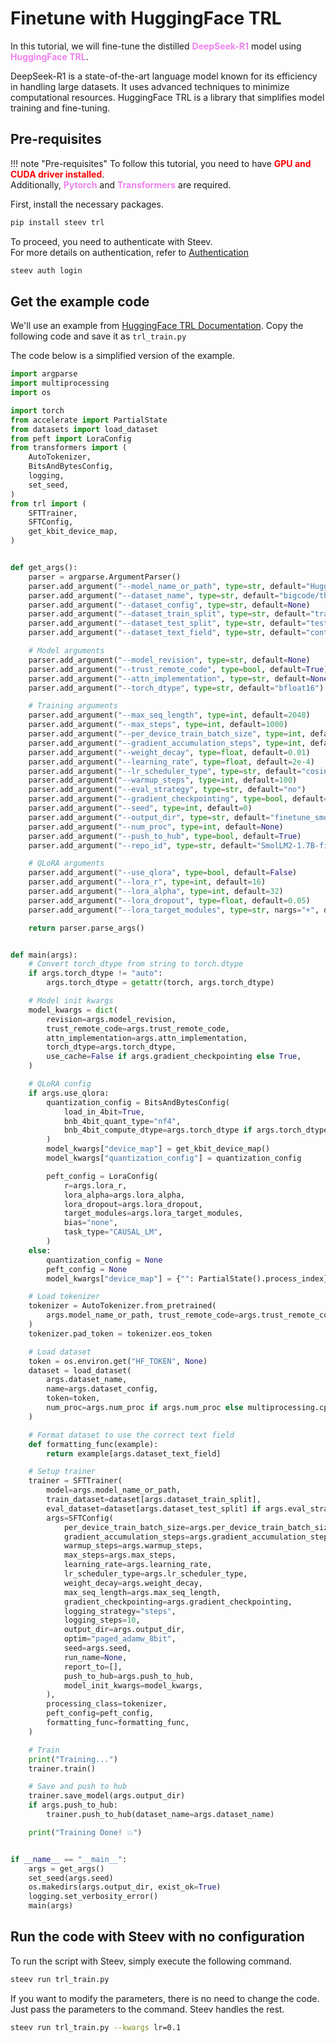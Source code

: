# Finetune with HuggingFace TRL
In this tutorial, we will fine-tune the distilled <span style="color:violet;">**DeepSeek-R1**</span> model using <span style="color:violet;">**HuggingFace TRL**</span>.

DeepSeek-R1 is a state-of-the-art language model known for its efficiency in handling large datasets. It uses advanced techniques to minimize computational resources. HuggingFace TRL is a library that simplifies model training and fine-tuning.
## Pre-requisites
!!! note "Pre-requisites"
    To follow this tutorial, you need to have <span style="color:red">**GPU and CUDA driver installed**</span>.  
    Additionally, <span style="color:violet">**Pytorch**</span> and <span style="color:violet">**Transformers**</span> are required.

First, install the necessary packages.
```bash
pip install steev trl
```

To proceed, you need to authenticate with Steev.  
For more details on authentication, refer to [Authentication](../command/auth.md)
```bash
steev auth login
```
## Get the example code
We'll use an example from [HuggingFace TRL Documentation](https://github.com/huggingface/trl/blob/main/trl/scripts/sft.py).
Copy the following code and save it as `trl_train.py`

The code below is a simplified version of the example.
```python
import argparse
import multiprocessing
import os

import torch
from accelerate import PartialState
from datasets import load_dataset
from peft import LoraConfig
from transformers import (
    AutoTokenizer,
    BitsAndBytesConfig,
    logging,
    set_seed,
)
from trl import (
    SFTTrainer,
    SFTConfig,
    get_kbit_device_map,
)


def get_args():
    parser = argparse.ArgumentParser()
    parser.add_argument("--model_name_or_path", type=str, default="HuggingFaceTB/SmolLM2-1.7B")
    parser.add_argument("--dataset_name", type=str, default="bigcode/the-stack-smol")
    parser.add_argument("--dataset_config", type=str, default=None)
    parser.add_argument("--dataset_train_split", type=str, default="train")
    parser.add_argument("--dataset_test_split", type=str, default="test")
    parser.add_argument("--dataset_text_field", type=str, default="content")

    # Model arguments
    parser.add_argument("--model_revision", type=str, default=None)
    parser.add_argument("--trust_remote_code", type=bool, default=True)
    parser.add_argument("--attn_implementation", type=str, default=None)
    parser.add_argument("--torch_dtype", type=str, default="bfloat16")

    # Training arguments
    parser.add_argument("--max_seq_length", type=int, default=2048)
    parser.add_argument("--max_steps", type=int, default=1000)
    parser.add_argument("--per_device_train_batch_size", type=int, default=1)
    parser.add_argument("--gradient_accumulation_steps", type=int, default=4)
    parser.add_argument("--weight_decay", type=float, default=0.01)
    parser.add_argument("--learning_rate", type=float, default=2e-4)
    parser.add_argument("--lr_scheduler_type", type=str, default="cosine")
    parser.add_argument("--warmup_steps", type=int, default=100)
    parser.add_argument("--eval_strategy", type=str, default="no")
    parser.add_argument("--gradient_checkpointing", type=bool, default=False)
    parser.add_argument("--seed", type=int, default=0)
    parser.add_argument("--output_dir", type=str, default="finetune_smollm2_python")
    parser.add_argument("--num_proc", type=int, default=None)
    parser.add_argument("--push_to_hub", type=bool, default=True)
    parser.add_argument("--repo_id", type=str, default="SmolLM2-1.7B-finetune")

    # QLoRA arguments
    parser.add_argument("--use_qlora", type=bool, default=False)
    parser.add_argument("--lora_r", type=int, default=16)
    parser.add_argument("--lora_alpha", type=int, default=32)
    parser.add_argument("--lora_dropout", type=float, default=0.05)
    parser.add_argument("--lora_target_modules", type=str, nargs="+", default=["q_proj", "v_proj"])

    return parser.parse_args()


def main(args):
    # Convert torch_dtype from string to torch.dtype
    if args.torch_dtype != "auto":
        args.torch_dtype = getattr(torch, args.torch_dtype)

    # Model init kwargs
    model_kwargs = dict(
        revision=args.model_revision,
        trust_remote_code=args.trust_remote_code,
        attn_implementation=args.attn_implementation,
        torch_dtype=args.torch_dtype,
        use_cache=False if args.gradient_checkpointing else True,
    )

    # QLoRA config
    if args.use_qlora:
        quantization_config = BitsAndBytesConfig(
            load_in_4bit=True,
            bnb_4bit_quant_type="nf4",
            bnb_4bit_compute_dtype=args.torch_dtype if args.torch_dtype != "auto" else torch.bfloat16,
        )
        model_kwargs["device_map"] = get_kbit_device_map()
        model_kwargs["quantization_config"] = quantization_config

        peft_config = LoraConfig(
            r=args.lora_r,
            lora_alpha=args.lora_alpha,
            lora_dropout=args.lora_dropout,
            target_modules=args.lora_target_modules,
            bias="none",
            task_type="CAUSAL_LM",
        )
    else:
        quantization_config = None
        peft_config = None
        model_kwargs["device_map"] = {"": PartialState().process_index}

    # Load tokenizer
    tokenizer = AutoTokenizer.from_pretrained(
        args.model_name_or_path, trust_remote_code=args.trust_remote_code, use_fast=True
    )
    tokenizer.pad_token = tokenizer.eos_token

    # Load dataset
    token = os.environ.get("HF_TOKEN", None)
    dataset = load_dataset(
        args.dataset_name,
        name=args.dataset_config,
        token=token,
        num_proc=args.num_proc if args.num_proc else multiprocessing.cpu_count(),
    )

    # Format dataset to use the correct text field
    def formatting_func(example):
        return example[args.dataset_text_field]

    # Setup trainer
    trainer = SFTTrainer(
        model=args.model_name_or_path,
        train_dataset=dataset[args.dataset_train_split],
        eval_dataset=dataset[args.dataset_test_split] if args.eval_strategy != "no" else None,
        args=SFTConfig(
            per_device_train_batch_size=args.per_device_train_batch_size,
            gradient_accumulation_steps=args.gradient_accumulation_steps,
            warmup_steps=args.warmup_steps,
            max_steps=args.max_steps,
            learning_rate=args.learning_rate,
            lr_scheduler_type=args.lr_scheduler_type,
            weight_decay=args.weight_decay,
            max_seq_length=args.max_seq_length,
            gradient_checkpointing=args.gradient_checkpointing,
            logging_strategy="steps",
            logging_steps=10,
            output_dir=args.output_dir,
            optim="paged_adamw_8bit",
            seed=args.seed,
            run_name=None,
            report_to=[],
            push_to_hub=args.push_to_hub,
            model_init_kwargs=model_kwargs,
        ),
        processing_class=tokenizer,
        peft_config=peft_config,
        formatting_func=formatting_func,
    )

    # Train
    print("Training...")
    trainer.train()

    # Save and push to hub
    trainer.save_model(args.output_dir)
    if args.push_to_hub:
        trainer.push_to_hub(dataset_name=args.dataset_name)

    print("Training Done! 💥")


if __name__ == "__main__":
    args = get_args()
    set_seed(args.seed)
    os.makedirs(args.output_dir, exist_ok=True)
    logging.set_verbosity_error()
    main(args)
```
## Run the code with Steev with no configuration
To run the script with Steev, simply execute the following command.
```bash
steev run trl_train.py
```
  
If you want to modify the parameters, there is no need to change the code.
Just pass the parameters to the command. Steev handles the rest.
```bash
steev run trl_train.py --kwargs lr=0.1
```

